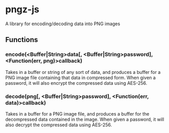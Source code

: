 # pngz-js
A library for encoding/decoding data into PNG images

## Functions

### encode(<Buffer|String>data[, <Buffer|String>password], <Function(<Error>err, <Buffer>png)>callback) 
Takes in a buffer or string of any sort of data, and produces a buffer for a PNG image file containing that data in compressed form.
When given a password, it will also encrypt the compressed data using AES-256.

### decode(<Buffer>png[, <Buffer|String>password], <Function(<Error>err, <Buffer>data)>callback) 
Takes in a buffer for a PNG image file, and produces a buffer for the decompressed data contained in the image.
When given a password, it will also decrypt the compressed data using AES-256.
